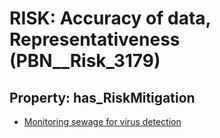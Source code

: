 # RISK: __Accuracy of data, Representativeness__ (PBN__Risk_3179)

## Property: has_RiskMitigation

* [Monitoring sewage for virus detection](PBN__Mitigation_1633)

